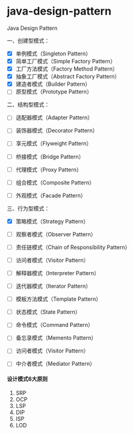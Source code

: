 # java-design-pattern
Java Design Pattern

一、创建型模式：
- [x] 单例模式（Singleton Pattern）
- [x] 简单工厂模式（Simple Factory Pattern）
- [x] 工厂方法模式（Factory Method Pattern）
- [x] 抽象工厂模式（Abstract Factory Pattern）
- [x] 建造者模式（Builder Pattern）
- [ ] 原型模式（Prototype Pattern）

二、结构型模式：
- [ ] 适配器模式（Adapter Pattern）
- [ ] 装饰器模式（Decorator Pattern）
- [ ] 享元模式（Flyweight Pattern）
- [ ] 桥接模式（Bridge Pattern）
- [ ] 代理模式（Proxy Pattern）
- [ ] 组合模式（Composite Pattern）
- [ ] 外观模式（Facade Pattern）


三、行为型模式：
- [x] 策略模式（Strategy Pattern）
- [ ] 观察者模式（Observer Pattern）
- [ ] 责任链模式（Chain of Responsibility Pattern）
- [ ] 访问者模式（Visitor Pattern）
- [ ] 解释器模式（Interpreter Pattern）
- [ ] 迭代器模式（Iterator Pattern）
- [ ] 模板方法模式（Template Pattern）
- [ ] 状态模式（State Pattern）
- [ ] 命令模式（Command Pattern）
- [ ] 备忘录模式（Memento Pattern）
- [ ] 访问者模式（Visitor Pattern）
- [ ] 中介者模式（Mediator Pattern）


#### 设计模式6大原则
1. SRP
2. OCP
3. LSP
4. DIP
5. ISP
6. LOD